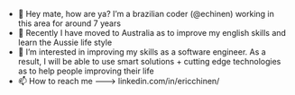 - 👋 Hey mate, how are ya? I’m a brazilian coder (@echinen) working in this area for around 7 years
- 🌱 Recently I have moved to Australia as to improve my english skills and learn the Aussie life style
- 👀 I’m interested in improving my skills as a software engineer. As a result, I will be able to use smart solutions + cutting edge technologies as to help people improving their life
- 📫 How to reach me ---> linkedin.com/in/ericchinen/

<!---
echinen/echinen is a ✨ special ✨ repository because its `README.md` (this file) appears on your GitHub profile.
You can click the Preview link to take a look at your changes.
--->

